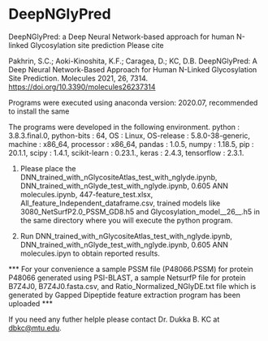 # DeepNGlyPred

DeepNGlyPred: a Deep Neural Network-based approach for human N-linked Glycosylation site prediction 
Please cite

Pakhrin, S.C.; Aoki-Kinoshita, K.F.; Caragea, D.; KC, D.B. DeepNGlyPred: A Deep Neural Network-Based Approach for Human N-Linked Glycosylation Site Prediction. Molecules 2021, 26, 7314. https://doi.org/10.3390/molecules26237314


Programs were executed using anaconda version: 2020.07, recommended to install the same 
      
      
  The programs were developed in the following environment. 
      python              : 3.8.3.final.0,
      python-bits         : 64,
      OS                  : Linux,
      OS-release          : 5.8.0-38-generic,
      machine             : x86_64,
      processor           : x86_64,
      pandas              : 1.0.5,
      numpy               : 1.18.5,
      pip                 : 20.1.1,
      scipy               : 1.4.1,
      scikit-learn        : 0.23.1.,
      keras               : 2.4.3,
      tensorflow          : 2.3.1.
      
      
      
 1. Please place the DNN_trained_with_nGlycositeAtlas_test_with_nglyde.ipynb, DNN_trained_with_nGlyde_test_with_nglyde.ipynb,  0.605 ANN molecules.ipynb, 447-feature_test.xlsx, All_feature_Independent_dataframe.csv, trained models like 3080_NetSurfP2.0_PSSM_GD8.h5 and
   Glycosylation_model__26__.h5 in the same directory where you will execute the python program.
   
   
2. Run DNN_trained_with_nGlycositeAtlas_test_with_nglyde.ipynb, DNN_trained_with_nGlyde_test_with_nglyde.ipynb,  0.605 ANN molecules.ipyn to obtain reported results.


*** For your convenience a sample PSSM file (P48066.PSSM) for protein P48066 generated using PSI-BLAST,  a sample NetsurfP file for protein B7Z4J0, B7Z4J0.fasta.csv, and Ratio_Normalized_NGlyDE.txt file which is generated by Gapped Dipeptide feature extraction program has been uploaded   ***


If you need any futher helple please contact Dr. Dukka B. KC at dbkc@mtu.edu.

                                          
